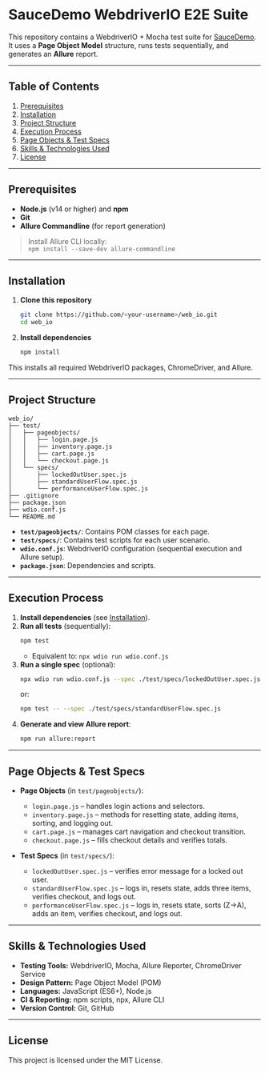 # SauceDemo WebdriverIO E2E Suite

This repository contains a WebdriverIO + Mocha test suite for [SauceDemo](https://www.saucedemo.com/). It uses a **Page Object Model** structure, runs tests sequentially, and generates an **Allure** report.

---

## Table of Contents

1. [Prerequisites](#prerequisites)
2. [Installation](#installation)
3. [Project Structure](#project-structure)
4. [Execution Process](#execution-process)
5. [Page Objects & Test Specs](#page-objects--test-specs)
6. [Skills & Technologies Used](#skills--technologies-used)
7. [License](#license)

---

## Prerequisites

- **Node.js** (v14 or higher) and **npm**  
- **Git**  
- **Allure Commandline** (for report generation)  

> Install Allure CLI locally:  
> `npm install --save-dev allure-commandline`

---

## Installation

1. **Clone this repository**  
   ```bash
   git clone https://github.com/<your-username>/web_io.git
   cd web_io
   ```
2. **Install dependencies**  
   ```bash
   npm install
   ```

This installs all required WebdriverIO packages, ChromeDriver, and Allure.

---

## Project Structure

```
web_io/
├── test/
│   ├── pageobjects/
│   │   ├── login.page.js
│   │   ├── inventory.page.js
│   │   ├── cart.page.js
│   │   └── checkout.page.js
│   └── specs/
│       ├── lockedOutUser.spec.js
│       ├── standardUserFlow.spec.js
│       └── performanceUserFlow.spec.js
├── .gitignore
├── package.json
├── wdio.conf.js
└── README.md
```

- **`test/pageobjects/`**: Contains POM classes for each page.  
- **`test/specs/`**: Contains test scripts for each user scenario.  
- **`wdio.conf.js`**: WebdriverIO configuration (sequential execution and Allure setup).  
- **`package.json`**: Dependencies and scripts.

---

## Execution Process

1. **Install dependencies** (see [Installation](#installation)).  
2. **Run all tests** (sequentially):  
   ```bash
   npm test
   ```
   - Equivalent to: `npx wdio run wdio.conf.js`  
3. **Run a single spec** (optional):  
   ```bash
   npx wdio run wdio.conf.js --spec ./test/specs/lockedOutUser.spec.js
   ```
   or:  
   ```bash
   npm test -- --spec ./test/specs/standardUserFlow.spec.js
   ```
4. **Generate and view Allure report**:  
   ```bash
   npm run allure:report
   ```

---

## Page Objects & Test Specs

- **Page Objects** (in `test/pageobjects/`):  
  - `login.page.js` – handles login actions and selectors.  
  - `inventory.page.js` – methods for resetting state, adding items, sorting, and logging out.  
  - `cart.page.js` – manages cart navigation and checkout transition.  
  - `checkout.page.js` – fills checkout details and verifies totals.

- **Test Specs** (in `test/specs/`):  
  - `lockedOutUser.spec.js` – verifies error message for a locked out user.  
  - `standardUserFlow.spec.js` – logs in, resets state, adds three items, verifies checkout, and logs out.  
  - `performanceUserFlow.spec.js` – logs in, resets state, sorts (Z→A), adds an item, verifies checkout, and logs out.

---

## Skills & Technologies Used

- **Testing Tools:** WebdriverIO, Mocha, Allure Reporter, ChromeDriver Service  
- **Design Pattern:** Page Object Model (POM)  
- **Languages:** JavaScript (ES6+), Node.js  
- **CI & Reporting:** npm scripts, npx, Allure CLI  
- **Version Control:** Git, GitHub  

---

## License

This project is licensed under the MIT License.
